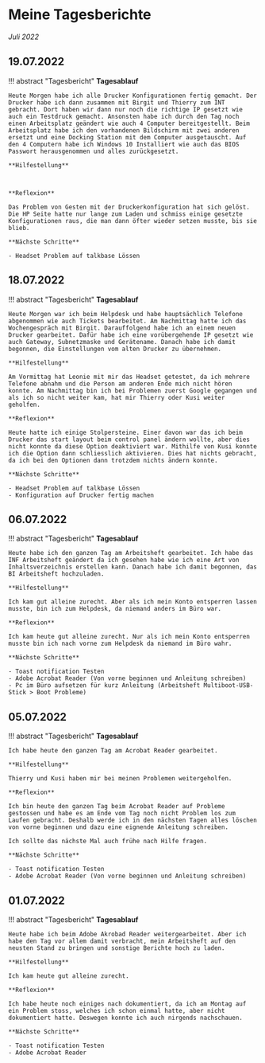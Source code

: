 # **Meine Tagesberichte**


*Juli 2022*

## **19.07.2022**

!!! abstract "Tagesbericht"
    **Tagesablauf**

    Heute Morgen habe ich alle Drucker Konfigurationen fertig gemacht. Der Drucker habe ich dann zusammen mit Birgit und Thierry zum INT gebracht. Dort haben wir dann nur noch die richtige IP gesetzt wie auch ein Testdruck gemacht. Ansonsten habe ich durch den Tag noch einen Arbeitsplatz geändert wie auch 4 Computer bereitgestellt. Beim Arbeitsplatz habe ich den vorhandenen Bildschirm mit zwei anderen ersetzt und eine Docking Station mit dem Computer ausgetauscht. Auf den 4 Computern habe ich Windows 10 Installiert wie auch das BIOS Passwort herausgenommen und alles zurückgesetzt.

    **Hilfestellung**

    

    **Reflexion**

    Das Problem von Gesten mit der Druckerkonfiguration hat sich gelöst. Die HP Seite hatte nur lange zum Laden und schmiss einige gesetzte Konfigurationen raus, die man dann öfter wieder setzen musste, bis sie blieb.

    **Nächste Schritte**
    
    - Headset Problem auf talkbase Lössen


## **18.07.2022**

!!! abstract "Tagesbericht"
    **Tagesablauf**

    Heute Morgen war ich beim Helpdesk und habe hauptsächlich Telefone abgenommen wie auch Tickets bearbeitet. Am Nachmittag hatte ich das Wochengespräch mit Birgit. Darauffolgend habe ich an einem neuen Drucker gearbeitet. Dafür habe ich eine vorübergehende IP gesetzt wie auch Gateway, Subnetzmaske und Gerätename. Danach habe ich damit begonnen, die Einstellungen vom alten Drucker zu übernehmen.

    **Hilfestellung**

    Am Vormittag hat Leonie mit mir das Headset getestet, da ich mehrere Telefone abnahm und die Person am anderen Ende mich nicht hören konnte. Am Nachmittag bin ich bei Problemen zuerst Google gegangen und als ich so nicht weiter kam, hat mir Thierry oder Kusi weiter geholfen.

    **Reflexion**

    Heute hatte ich einige Stolpersteine. Einer davon war das ich beim Drucker das start layout beim control panel ändern wollte, aber dies nicht konnte da diese Option deaktiviert war. Mithilfe von Kusi konnte ich die Option dann schliesslich aktivieren. Dies hat nichts gebracht, da ich bei den Optionen dann trotzdem nichts ändern konnte.

    **Nächste Schritte**

    - Headset Problem auf talkbase Lössen
    - Konfiguration auf Drucker fertig machen

## **06.07.2022**

!!! abstract "Tagesbericht"
    **Tagesablauf**

    Heute habe ich den ganzen Tag am Arbeitsheft gearbeitet. Ich habe das INF Arbeitsheft geändert da ich gesehen habe wie ich eine Art von Inhaltsverzeichnis erstellen kann. Danach habe ich damit begonnen, das BI Arbeitsheft hochzuladen.

    **Hilfestellung**

    Ich kam gut alleine zurecht. Aber als ich mein Konto entsperren lassen musste, bin ich zum Helpdesk, da niemand anders im Büro war.

    **Reflexion**

    Ich kam heute gut alleine zurecht. Nur als ich mein Konto entsperren musste bin ich nach vorne zum Helpdesk da niemand im Büro wahr.

    **Nächste Schritte**

    - Toast notification Testen
    - Adobe Acrobat Reader (Von vorne beginnen und Anleitung schreiben)
    - Pc im Büro aufsetzen für kurz Anleitung (Arbeitsheft Multiboot-USB-Stick > Boot Probleme)

## **05.07.2022**

!!! abstract "Tagesbericht"
    **Tagesablauf**

    Ich habe heute den ganzen Tag am Acrobat Reader gearbeitet.

    **Hilfestellung**

    Thierry und Kusi haben mir bei meinen Problemen weitergeholfen.

    **Reflexion**

    Ich bin heute den ganzen Tag beim Acrobat Reader auf Probleme gestossen und habe es am Ende vom Tag noch nicht Problem los zum Laufen gebracht. Deshalb werde ich in den nächsten Tagen alles löschen von vorne beginnen und dazu eine eignende Anleitung schreiben.

    Ich sollte das nächste Mal auch frühe nach Hilfe fragen.

    **Nächste Schritte**

    - Toast notification Testen
    - Adobe Acrobat Reader (Von vorne beginnen und Anleitung schreiben)

## **01.07.2022**

!!! abstract "Tagesbericht"
    **Tagesablauf**

    Heute habe ich beim Adobe Akrobad Reader weitergearbeitet. Aber ich habe den Tag vor allem damit verbracht, mein Arbeitsheft auf den neusten Stand zu bringen und sonstige Berichte hoch zu laden.

    **Hilfestellung**

    Ich kam heute gut alleine zurecht.

    **Reflexion**

    Ich habe heute noch einiges nach dokumentiert, da ich am Montag auf ein Problem stoss, welches ich schon einmal hatte, aber nicht dokumentiert hatte. Deswegen konnte ich auch nirgends nachschauen.

    **Nächste Schritte**

    - Toast notification Testen
    - Adobe Acrobat Reader
